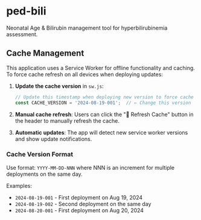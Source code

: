 # ped-bili

Neonatal Age & Bilirubin management tool for hyperbilirubinemia assessment.

## Cache Management

This application uses a Service Worker for offline functionality and caching. To force cache refresh on all devices when deploying updates:

1. **Update the cache version** in `sw.js`:
   ```javascript
   // Update this timestamp when deploying new version to force cache refresh on all devices
   const CACHE_VERSION = '2024-08-19-001';  // ← Change this version
   ```

2. **Manual cache refresh**: Users can click the "🔄 Refresh Cache" button in the header to manually refresh the cache.

3. **Automatic updates**: The app will detect new service worker versions and show update notifications.

### Cache Version Format
Use format: `YYYY-MM-DD-NNN` where NNN is an increment for multiple deployments on the same day.

Examples:
- `2024-08-19-001` - First deployment on Aug 19, 2024
- `2024-08-19-002` - Second deployment on the same day
- `2024-08-20-001` - First deployment on Aug 20, 2024